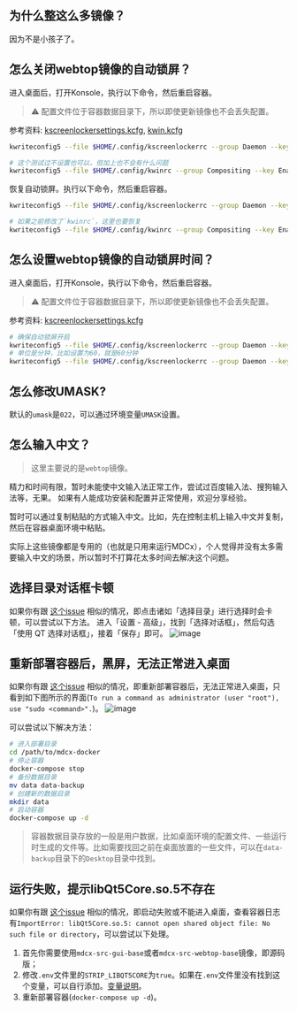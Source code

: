## 为什么整这么多镜像？
因为不是小孩子了。


## 怎么关闭webtop镜像的自动锁屏？
进入桌面后，打开Konsole，执行以下命令，然后重启容器。
> ⚠️ 配置文件位于容器数据目录下，所以即使更新镜像也不会丢失配置。

参考资料: [kscreenlockersettings.kcfg](https://github.com/KDE/kscreenlocker/blob/master/settings/kscreenlockersettings.kcfg), [kwin.kcfg](https://github.com/KDE/kwin/blob/master/src/kwin.kcfg)

```bash
kwriteconfig5 --file $HOME/.config/kscreenlockerrc --group Daemon --key Autolock false

# 这个测试过不设置也可以，但加上也不会有什么问题
kwriteconfig5 --file $HOME/.config/kwinrc --group Compositing --key Enabled false
```

恢复自动锁屏。执行以下命令，然后重启容器。
```bash
kwriteconfig5 --file $HOME/.config/kscreenlockerrc --group Daemon --key Autolock true

# 如果之前修改了`kwinrc`，这里也要恢复
kwriteconfig5 --file $HOME/.config/kwinrc --group Compositing --key Enabled true
```


## 怎么设置webtop镜像的自动锁屏时间？
进入桌面后，打开Konsole，执行以下命令，然后重启容器。
> ⚠️ 配置文件位于容器数据目录下，所以即使更新镜像也不会丢失配置。

参考资料: [kscreenlockersettings.kcfg](https://github.com/KDE/kscreenlocker/blob/master/settings/kscreenlockersettings.kcfg)

```bash
# 确保自动锁屏开启
kwriteconfig5 --file $HOME/.config/kscreenlockerrc --group Daemon --key Autolock true
# 单位是分钟，比如设置为60，就是60分钟
kwriteconfig5 --file $HOME/.config/kscreenlockerrc --group Daemon --key Timeout 60
```


## 怎么修改UMASK?
默认的`umask`是`022`，可以通过环境变量`UMASK`设置。


## 怎么输入中文？
> 这里主要说的是`webtop`镜像。

精力和时间有限，暂时未能使中文输入法正常工作，尝试过百度输入法、搜狗输入法等，无果。
如果有人能成功安装和配置并正常使用，欢迎分享经验。

暂时可以通过复制粘贴的方式输入中文。比如，先在控制主机上输入中文并复制，然后在容器桌面环境中粘贴。

实际上这些镜像都是专用的（也就是只用来运行MDCx），个人觉得并没有太多需要输入中文的场景，所以暂时不打算花太多时间去解决这个问题。


## 选择目录对话框卡顿
如果你有跟 [这个issue](https://github.com/northsea4/mdcx-docker/issues/16) 相似的情况，即点击诸如「选择目录」进行选择时会卡顿，可以尝试以下方法。
进入「设置 - 高级」，找到「选择对话框」，然后勾选「使用 QT 选择对话框」，接着「保存」即可。
![image](https://user-images.githubusercontent.com/94440029/230776296-3cba7601-bc14-4e78-a5aa-83913869893b.png)


## 重新部署容器后，黑屏，无法正常进入桌面
如果你有跟 [这个issue](https://github.com/northsea4/mdcx-docker/issues/17) 相似的情况，即重新部署容器后，无法正常进入桌面，只看到如下图所示的界面(`To run a command as administrator (user "root"), use "sudo <command>".`)。
![image](https://user-images.githubusercontent.com/73220226/232524022-167d8333-62b9-422d-bf90-e0bc07463c73.png)

可以尝试以下解决方法：
```bash
# 进入部署目录
cd /path/to/mdcx-docker
# 停止容器
docker-compose stop
# 备份数据目录
mv data data-backup
# 创建新的数据目录
mkdir data
# 启动容器
docker-compose up -d
```

> 容器数据目录存放的一般是用户数据，比如桌面环境的配置文件、一些运行时生成的文件等。比如需要找回之前在桌面放置的一些文件，可以在`data-backup`目录下的`Desktop`目录中找到。


## 运行失败，提示libQt5Core.so.5不存在
如果你有跟 [这个issue](https://github.com/northsea4/mdcx-docker/issues/18) 相似的情况，即启动失败或不能进入桌面，查看容器日志有`ImportError: libQt5Core.so.5: cannot open shared object file: No such file or directory`，可以尝试以下处理。

1. 首先你需要使用`mdcx-src-gui-base`或者`mdcx-src-webtop-base`镜像，即源码版；
2. 修改`.env`文件里的`STRIP_LIBQT5CORE`为`true`。如果在`.env`文件里没有找到这个变量，可以自行添加。[变量说明](https://github.com/northsea4/mdcx-docker/blob/a5917b63658e8fa810fc6db74a28fa25dbdf3485/gui-base/.env.sample#L58)。
3. 重新部署容器(`docker-compose up -d`)。